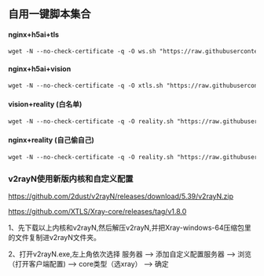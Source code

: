 ## 自用一键脚本集合
#### nginx+h5ai+tls
```markdown
wget -N --no-check-certificate -q -O ws.sh "https://raw.githubusercontent.com/huahsui/tcp-xtls/gh-pages/ws-tls.sh" && chmod +x ws.sh && bash ws.sh
```
#### nginx+h5ai+vision
```markdown
wget -N --no-check-certificate -q -O xtls.sh "https://raw.githubusercontent.com/huahsui/sni-h5ai-xtls/main/sni%2Bxtls.sh" && chmod +x vision.sh && bash vision.sh
```
#### vision+reality (白名单)
```markdown
wget -N --no-check-certificate -q -O reality.sh "https://raw.githubusercontent.com/huahsui/tcp-xtls/gh-pages/reality.sh" && chmod +x reality.sh && bash reality.sh
```
#### nginx+reality (自己偷自己)
```markdown
wget -N --no-check-certificate -q -O reality.sh "https://raw.githubusercontent.com/huahsui/sni-h5ai-xtls/main/reality.sh" && chmod +x reality.sh && bash reality.sh
```
### v2rayN使用新版内核和自定义配置
https://github.com/2dust/v2rayN/releases/download/5.39/v2rayN.zip

https://github.com/XTLS/Xray-core/releases/tag/v1.8.0

1、先下载以上内核和v2rayN,然后解压v2rayN,并把Xray-windows-64压缩包里的文件复制进v2rayN文件夹。

2、打开v2rayN.exe,左上角依次选择  服务器 ——> 添加自定义配置服务器 ——> 浏览（打开客户端配置)  ——>  core类型（选xray） ——> 确定
